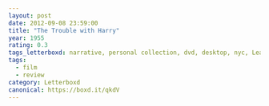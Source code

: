 ```yaml
---
layout: post 
date: 2012-09-08 23:59:00
title: "The Trouble with Harry"
year: 1955
rating: 0.3
tags_letterboxd: narrative, personal collection, dvd, desktop, nyc, Leah
tags:
  - film
  - review
category: Letterboxd
canonical: https://boxd.it/qkdV
---
```


